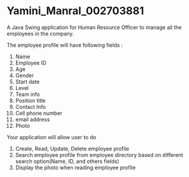 # Yamini_Manral_002703881

A Java Swing application for Human Resource Officer to manage all the  employees in the company.

The employee profile will have following fields : 
1. Name 
2. Employee ID 
3. Age
4. Gender
5. Start date
6. Level 
7. Team info 
8. Position title 
9. Contact Info 
10. Cell phone number 
11. email address 
12. Photo 
 
Your application will allow user to do 
1. Create, Read, Update, Delete employee profile 
2. Search employee profile from employee directory based on different search option(Name, ID, and others fields) 
3. Display the photo when reading employee profile  
